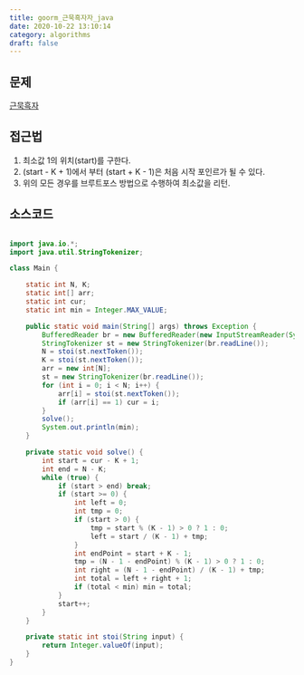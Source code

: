 ```yaml
---
title: goorm_근묵흑자자_java
date: 2020-10-22 13:10:14
category: algorithms
draft: false
---
```



## 문제
[근묵흑자](https://devth-preview.goorm.io/exam/53763/%EC%A3%BC-%EA%B5%AC%EB%A5%B4%EB%AF%B8-%EC%8B%A0%EC%9E%85-%EA%B0%9C%EB%B0%9C%EC%9E%90-%EA%B3%B5%EA%B0%9C%EC%B1%84%EC%9A%A9-%EC%BD%94%EB%94%A9%ED%85%8C%EC%8A%A4%ED%8A%B8/quiz/2?_ga=2.22476799.531264434.1598839678-1290480941.1598839678)

## 접근법
1. 최소값 1의 위치(start)를 구한다.
2. (start - K + 1)에서 부터 (start + K - 1)은 처음 시작 포인르가 될 수 있다.
3. 위의 모든 경우를 브루트포스 방법으로 수행하여 최소값을 리턴.

## 소스코드

```java

import java.io.*;
import java.util.StringTokenizer;

class Main {

    static int N, K;
    static int[] arr;
    static int cur;
    static int min = Integer.MAX_VALUE;

    public static void main(String[] args) throws Exception {
        BufferedReader br = new BufferedReader(new InputStreamReader(System.in));
        StringTokenizer st = new StringTokenizer(br.readLine());
        N = stoi(st.nextToken());
        K = stoi(st.nextToken());
        arr = new int[N];
        st = new StringTokenizer(br.readLine());
        for (int i = 0; i < N; i++) {
            arr[i] = stoi(st.nextToken());
            if (arr[i] == 1) cur = i;
        }
        solve();
        System.out.println(min);
    }

    private static void solve() {
        int start = cur - K + 1;
        int end = N - K;
        while (true) {
            if (start > end) break;
            if (start >= 0) {
                int left = 0;
                int tmp = 0;
                if (start > 0) {
                    tmp = start % (K - 1) > 0 ? 1 : 0;
                    left = start / (K - 1) + tmp;
                }
                int endPoint = start + K - 1;
                tmp = (N - 1 - endPoint) % (K - 1) > 0 ? 1 : 0;
                int right = (N - 1 - endPoint) / (K - 1) + tmp;
                int total = left + right + 1;
                if (total < min) min = total;
            }
            start++;
        }
    }

    private static int stoi(String input) {
        return Integer.valueOf(input);
    }
}
```